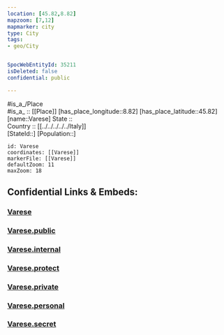 ```yaml
---
location: [45.82,8.82] 
mapzoom: [7,12] 
mapmarker: city 
type: City
tags:
- geo/City


SpocWebEntityId: 35211
isDeleted: false
confidential: public

---
```

#is_a_/Place  
#is_a_ :: [[Place]] 
[has_place_longitude::8.82] 
[has_place_latitude::45.82] 
[name::Varese] 
State ::  
Country :: [[../../../../../Italy]]  
[StateId::] 
[Population::] 



```leaflet
id: Varese
coordinates: [[Varese]] 
markerFile: [[Varese]] 
defaultZoom: 11 
maxZoom: 18
```


## Confidential Links & Embeds: 

### [Varese](/_Standards/Earth/Continent/Europe/Europe~South/Italy/regions~Italy/Lombardy/Varese.Province/City/Varese.md) 

### [Varese.public](/_public/Earth/Continent/Europe/Europe~South/Italy/regions~Italy/Lombardy/Varese.Province/City/Varese.public.md) 

### [Varese.internal](/_internal/Earth/Continent/Europe/Europe~South/Italy/regions~Italy/Lombardy/Varese.Province/City/Varese.internal.md) 

### [Varese.protect](/_protect/Earth/Continent/Europe/Europe~South/Italy/regions~Italy/Lombardy/Varese.Province/City/Varese.protect.md) 

### [Varese.private](/_private/Earth/Continent/Europe/Europe~South/Italy/regions~Italy/Lombardy/Varese.Province/City/Varese.private.md) 

### [Varese.personal](/_personal/Earth/Continent/Europe/Europe~South/Italy/regions~Italy/Lombardy/Varese.Province/City/Varese.personal.md) 

### [Varese.secret](/_secret/Earth/Continent/Europe/Europe~South/Italy/regions~Italy/Lombardy/Varese.Province/City/Varese.secret.md)


